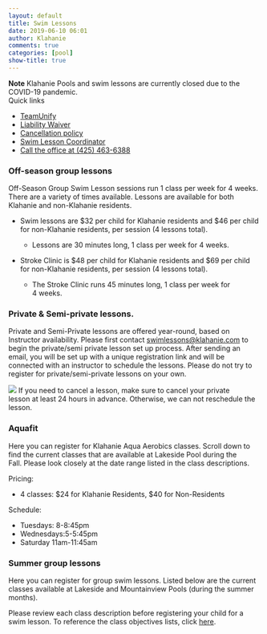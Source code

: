 ```yaml
---
layout: default
title: Swim Lessons
date: 2019-06-10 06:01
author: Klahanie
comments: true
categories: [pool]
show-title: true
---
```


<div class="alert alert-warning">
<strong>Note</strong> Klahanie Pools and swim lessons are currently closed due to the COVID-19 pandemic. 
</div>

<div class="card float-right ml-4 mb-4">
  <div class="card-header">
    Quick links
  </div>
  <ul class="list-group list-group-flush">
    <li class="list-group-item"><a href="https://www.teamunify.com/cmkhoaa">TeamUnify</a></li>
    <li class="list-group-item"><a href="{{site.url}}/liability-waiver.html">Liability Waiver</a></li>
    <li class="list-group-item"><a href="{{site.url}}/cancellation-policy.html">Cancellation policy</a></li>
    <li class="list-group-item"><a href="mailto:swimlessons@klahanie.com">Swim Lesson Coordinator</a></li>
    <li class="list-group-item"><a href="tel:425.463.6388">Call the office at (425) 463-6388</a></li>
  </ul>
</div>

### Off-season group lessons

Off-Season Group Swim Lesson sessions run 1 class per week for 4 weeks. There are a variety of times available. Lessons are available for both Klahanie and non-Klahanie residents.

* Swim lessons are $32 per child for Klahanie residents and $46 per child for non-Klahanie residents, per session (4 lessons total).
  - Lessons are 30 minutes long, 1 class per week for 4 weeks.

* Stroke Clinic is $48 per child for Klahanie residents and $69 per child for non-Klahanie residents, per session (4 lessons total).
  - The Stroke Clinic runs 45 minutes long, 1 class per week for 4 weeks.

### Private &amp; Semi-private lessons. 

Private and Semi-Private lessons are offered year-round, based on Instructor availability. Please first contact swimlessons@klahanie.com to begin the private/semi private lesson set up process. After sending an email, you will be set up with a unique registration link and will be connected with an instructor to schedule the lessons. Please do not try to register for private/semi-private lessons on your own.

<img src="{{site.url}}/images/swim-1.jpg" class="float-right" style="max-width:200px;">
If you need to cancel a lesson, make sure to cancel your private lesson at least 24 hours in advance. Otherwise, we can not reschedule the lesson.

### Aquafit
Here you can register for Klahanie Aqua Aerobics classes. Scroll down to find the current classes that are available at Lakeside Pool during the Fall. Please look closely at the date range listed in the class descriptions.

Pricing:
* 4 classes: $24 for Klahanie Residents, $40 for Non-Residents

Schedule:
* Tuesdays: 8-8:45pm
* Wednesdays:5-5:45pm
* Saturday 11am-11:45am

### Summer group lessons

Here you can register for group swim lessons. Listed below are the current classes available at Lakeside and Mountainview Pools (during the summer months).

Please review each class description before registering your child for a swim lesson. To reference the class objectives lists, click <a href="https://www.teamunify.com/cmkhoaa/__doc__/387357_2_Swim%20Lesson%20Class%20Objectives%202017.pdf">here</a>.
